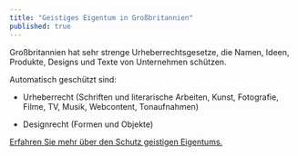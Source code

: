 ```yaml
---
title: "Geistiges Eigentum in Großbritannien"
published: true
---
```


Großbritannien hat sehr strenge Urheberrechtsgesetze, die Namen, Ideen, Produkte, Designs und Texte von Unternehmen schützen.

Automatisch geschützt sind:

- Urheberrecht (Schriften und literarische Arbeiten, Kunst, Fotografie, Filme, TV, Musik, Webcontent, Tonaufnahmen)

- Designrecht (Formen und Objekte)

[Erfahren Sie mehr über den Schutz geistigen Eigentums.](https://www.gov.uk/intellectual-property-an-overview/what-ip-is)

